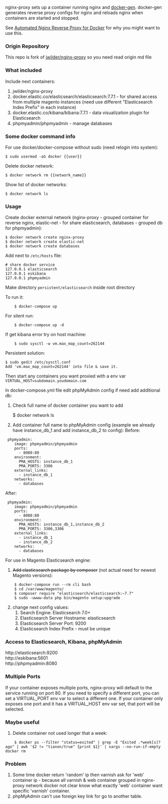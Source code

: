 
nginx-proxy sets up a container running nginx and [docker-gen][1].  docker-gen generates reverse proxy configs for nginx and reloads nginx when containers are started and stopped.

See [Automated Nginx Reverse Proxy for Docker][2] for why you might want to use this.

### Origin Repository

This repo is fork of [jwilder/nginx-proxy][origin-repo] so you need read origin md file

### What included

Include next containers:
1. jwilder/nginx-proxy
2. docker.elastic.co/elasticsearch/elasticsearch:7.7.1 - for shared access from multiple magento instances (need use different "Elasticsearch Index Prefix" in each instance)
3. docker.elastic.co/kibana/kibana:7.7.1 - data visualization plugin for Elasticsearch
4. phpmyadmin/phpmyadmin - manage databases

### Some docker command info

For use docker/docker-compose without sudo (need relogin into system):

    $ sudo usermod -aG docker {{user}}

Delete docker network:

    $ docker network rm {{network_name}}

Show list of docker networks:

    $ docker network ls

### Usage

Create docker external network (nginx-proxy - grouped container for reverse nginx, elastic-net - for share elasticsearch, databases - grouped db for phpmyadmin):

    $ docker network create nginx-proxy
    $ docker network create elastic-net
    $ docker network create databases

Add next to `/etc/hosts` file:
```
# share docker service
127.0.0.1 elasticsearch
127.0.0.1 eskibana
127.0.0.1 phpmyadmin
```

Make directory `persistent/elasticsearch` inside root directory

To run it:
```shell
    $ docker-compose up
```
For silent run:
```shell
    $ docker-compose up -d
```
If get kibana error try on host machine:
```shell
    $ sudo sysctl -w vm.max_map_count=262144
```
Persistent solution:

    $ sudo gedit /etc/sysctl.conf
    Add 'vm.max_map_count=262144' into file & save it.
    
Then start any containers you want proxied with a env var `VIRTUAL_HOST=subdomain.youdomain.com`

In docker-compose.yml file edit phpMyAdmin config if need add additional db:
1. Check full name of docker container you want to add

    $ docker network ls

2. Add container full name to phpMyAdmin config (example we already have instance_db_1 and add instance_db_2 to config):
Before:
```
 phpmyadmin:
    image: phpmyadmin/phpmyadmin
    ports:
      - 8080:80
    environment:
      PMA_HOSTS: instance_db_1
      PMA_PORTS: 3306
    external_links:
      - instance_db_1
    networks:
      - databases
```
After:
```
 phpmyadmin:
    image: phpmyadmin/phpmyadmin
    ports:
      - 8080:80
    environment:
      PMA_HOSTS: instance_db_1,instance_db_2
      PMA_PORTS: 3306,3306
    external_links:
      - instance_db_1
      - instance_db_2
    networks:
      - databases
```

For use in Magento Elasticsearch engine:  
1) ~~Add elasticsearch package by composer~~ (not actual need for newest Magento versions):
```shell
    $ docker-compose run --rm cli bash
    $ cd /var/www/magento/
    $ composer require "elasticsearch/elasticsearch:~7.7"
    $ sudo -uwww-data php bin/magento setup:upgrade
```
2) change next config values:
    1. Search Engine: Elasticsearch 7.0+
    2. Elasticsearch Server Hostname: elasticsearch
    3. Elasticsearch Server Port: 9200
    4. Elasticsearch Index Prefix - must be unique

### Access to Elasticsearch, Kibana, phpMyAdmin

http://elasticsearch:9200  
http://eskibana:5601  
http://phpmyadmin:8080  

### Multiple Ports

If your container exposes multiple ports, nginx-proxy will default to the service running on port 80.  If you need to specify a different port, you can set a VIRTUAL_PORT env var to select a different one.  If your container only exposes one port and it has a VIRTUAL_HOST env var set, that port will be selected.

### Maybe useful

1. Delete container not used longer that a week:
```
    $ docker ps --filter "status=exited" | grep -E "Exited .*week[s]? ago" | awk '$2 != "tianon/true" {print $1}' | xargs --no-run-if-empty docker rm
```

### Problem

1. Some time docker return 'random' ip then varnish ask for 'web' container ip - because all varnish & web container grouped in nginx-proxy network docker not clear know what exactly 'web' container want specific 'varnish' container.
2. phpMyAdmin can't use foreign key link for go to another table.

  [1]: https://github.com/jwilder/docker-gen
  [2]: http://jasonwilder.com/blog/2014/03/25/automated-nginx-reverse-proxy-for-docker/
  [origin-repo]: https://github.com/jwilder/nginx-proxy